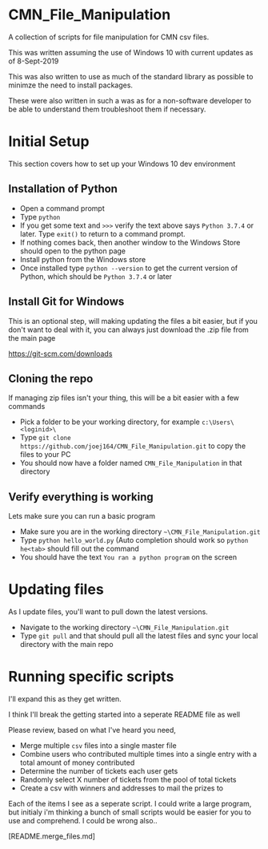 # CMN_File_Manipulation
A collection of scripts for file manipulation for CMN csv files.

This was written assuming the use of Windows 10 with current updates as of 8-Sept-2019

This was also written to use as much of the standard library as possible to minimze the need to install packages.

These were also written in such a was as for a non-software developer to be able to understand them troubleshoot them if necessary.

# Initial Setup
This section covers how to set up your Windows 10 dev environment

## Installation of Python
- Open a command prompt
- Type `python`
- If you get some text and `>>>` verify the text above says `Python 3.7.4` or later.  Type `exit()` to return to a command prompt.
- If nothing comes back, then another window to the Windows Store should open to the python page
- Install python from the Windows store
- Once installed type `python --version` to get the current version of Python, which should be `Python 3.7.4` or later

## Install Git for Windows
This is an optional step, will making updating the files a bit easier, but if you don't want to deal with it, you can always just download the .zip file from the main page

https://git-scm.com/downloads

## Cloning the repo
If managing zip files isn't your thing, this will be a bit easier with a few commands

- Pick a folder to be your working directory, for example `c:\Users\<loginid>\`
- Type `git clone https://github.com/joej164/CMN_File_Manipulation.git` to copy the files to your PC
- You should now have a folder named `CMN_File_Manipulation` in that directory

## Verify everything is working
Lets make sure you can run a basic program

- Make sure you are in the working directory `~\CMN_File_Manipulation.git`
- Type `python hello_world.py`  (Auto completion should work so `python he<tab>` should fill out the command
- You should have the text `You ran a python program` on the screen

# Updating files
As I update files, you'll want to pull down the latest versions.

- Navigate to the working directory `~\CMN_File_Manipulation.git`
- Type `git pull` and that should pull all the latest files and sync your local directory with the main repo

# Running specific scripts
I'll expand this as they get written.

I think I'll break the getting started into a seperate README file as well

Please review, based on what I've heard you need, 

- Merge multiple `csv` files into a single master file
- Combine users who contributed multiple times into a single entry with a total amount of money contributed
- Determine the number of tickets each user gets
- Randomly select X number of tickets from the pool of total tickets
- Create a csv with winners and addresses to mail the prizes to

Each of the items I see as a seperate script.  I could write a large program, but initialy i'm thinking a bunch of small scripts would be easier for you to use and comprehend.  I could be wrong also..



[README.merge_files.md]


